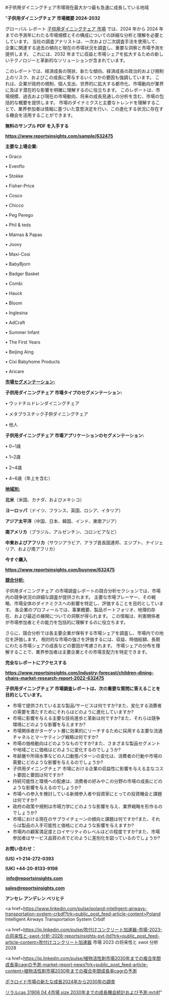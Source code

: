 #子供用ダイニングチェア市場現在最大かつ最も急速に成長している地域

"<strong>子供用ダイニングチェア 市場概要 2024-2032</strong>

グローバル レポート <a href=https://www.reportsinsights.com/sample/632475>子供用ダイニングチェア 市場</a> では、2024 年から 2024 年までの予測年にわたる市場規模とその構成についての詳細な分析と理解を必要としています。 当社の調査アナリストは、一次および二次調査手法を使用して、企業に関連する過去の傾向と現在の市場状況を調査し、重要な洞察と市場予測を提供します。 これには、2032 年までに収益と市場シェアを拡大​​するための新しいテクノロジーと革新的なソリューションが含まれています。

このレポートでは、経済成長の現状、新たな傾向、経済成長の政治的および規制上のリスク、およびこの成長に寄与するいくつかの要因も強調しています。 これは、企業が政府の規制、個人支出、世界的に拡大する都市化、市場動向が業界に及ぼす潜在的な影響を明確に理解するのに役立ちます。 このレポートは、市場規模、過去および現在の市場動向、将来の成長見通しの分析を含む、市場の包括的な概要を提供します。 市場のダイナミクスと主要なトレンドを理解することで、業界参加者は情報に基づいた意思決定を行い、この進化する状況に存在する機会を活用することができます。

<strong><b>無料のサンプル PDF を入手する</b></strong>

<a href=https://www.reportsinsights.com/sample/632475><strong><u>https://www.reportsinsights.com/sample/632475</u></strong></a>

<strong>主要な上場企業:</strong>

• Graco

• Evenflo

• Stokke

• Fisher-Price

• Cosco

• Chicco

• Peg Perego

• Phil & teds

• Mamas & Papas

• Joovy

• Maxi-Cosi

• BabyBjorn

• Badger Basket

• Combi

• Hauck

• Bloom

• Inglesina

• AdCraft

• Summer Infant

• The First Years

• Beijing Aing

• Cixi Babyhome Products

• Aricare

<strong><u>市場セグメンテーション</u></strong><strong><u>:</u></strong>

<strong>子供用ダイニングチェア 市場タイプのセグメンテーション:</strong>

• ウッドチルドレンダイニングチェア

• メタプラスチック子供ダイニングチェア

• 他人

<strong>子供用ダイニングチェア 市場アプリケーションのセグメンテーション:</strong>

• 0~1歳

• 1~2歳

• 2~4歳

• 4~6歳（年上を含む）

<strong><u>地域別</u></strong><strong><u>:</u></strong>

<strong>北米</strong>（米国、カナダ、およびメキシコ）

<strong>ヨーロッパ</strong>（ドイツ、フランス、英国、ロシア、イタリア）

<strong>アジア太平洋</strong>（中国、日本、韓国、インド、東南アジア）

<strong>南アメリカ</strong>（ブラジル、アルゼンチン、コロンビアなど）

<strong>中東およびアフリカ</strong>（サウジアラビア、アラブ首長国連邦、エジプト、ナイジェリア、および南アフリカ）

<strong>今すぐ購入</strong>

<a href=https://www.reportsinsights.com/buynow/632475><strong><u>https://www.reportsinsights.com/buynow/632475</u></strong></a>

<strong><u>競合分析:</u></strong>

子供用ダイニングチェア の市場調査レポートの競合分析セクションでは、市場内の競争状況の詳細な調査が提供されます。 主要な市場プレーヤー、その戦略、市場全体のダイナミクスへの影響を特定し、評価することを目的としています。 各企業のプロフィールでは、事業概要、製品ポートフォリオ、地理的存在、および最近の展開についての洞察が得られます。 この情報は、利害関係者が市場参加者とその能力を包括的に理解するのに役立ちます。

さらに、競合分析では各主要企業が保有する市場シェアを調査し、市場内での地位を評価します。 相対的な市場の強さを評価するには、収益、時価総額、長期にわたる市場シェアの成長などの要因が考慮されます。 市場シェアの分布を理解することで、業界参加者は主要企業とその市場支配力を特定できます。

<strong>完全なレポートにアクセスする</strong>

<a href=https://www.reportsinsights.com/industry-forecast/children-dining-chairs-market-research-report-2022-632475><strong><u><b>https://www.reportsinsights.com/industry-forecast/children-dining-chairs-market-research-report-2022-632475</b></u></strong></a>

<strong><b>子供用ダイニングチェア 市場調査レポートは、次の重要な質問に答えることを目的としています。</b></strong>
<ul>
  <li>市場で提供されている主な製品/サービスは何ですか?また、変化する消費者の需要を満たすためにそれらはどのように進化していますか?</li>
  <li>市場に影響を与える主要な技術進歩と革新は何ですか?また、それらは競争環境にどのような影響を与えますか?</li>
  <li>市場関係者がターゲット層に効果的にリーチするために採用する主要な流通チャネルとマーケティング戦略は何ですか?</li>
  <li>市場の価格動向はどのようなものですか?また、さまざまな製品セグメントや地域ごとに価格はどのように変化するのでしょうか?</li>
  <li>年齢層や所得水準などの人口動態パターンの変化は、消費者の行動や市場の需要にどのような影響を与えるのでしょうか?</li>
  <li>子供用ダイニングチェア 市場における企業の収益性に影響を与える主なコスト要因と要因は何ですか?</li>
  <li>持続可能性と環境への配慮は、消費者の好みやこの分野の市場の成長にどのような影響を与えるのでしょうか?</li>
  <li>市場への参入を検討している新規参入者や投資家にとっての投資機会と課題は何ですか?</li>
  <li>政府の政策や規制は市場力学にどのような影響を与え、業界戦略を形作るのでしょうか?</li>
  <li>市場における現在のサプライチェーンの傾向と課題は何ですか?また、それらは製品の入手可能性と価格にどのような影響を与えますか?</li>
  <li>市場内の顧客満足度とロイヤリティのレベルはどの程度ですか?また、市場参加者はサービス品質の点でどのように差別化を図っているのでしょうか?</li>
</ul>
<strong>お問い合わせ：</strong>

<strong>(US) +1-214-272-0393</strong>

<strong>(UK) +44-20-8133-9198</strong>

<strong> </strong><a href=info@reportsinsights.com><strong><u>info@reportsinsights.com</u></strong></a>

<a href=sales@reportsinsights.com><strong><u>sales@reportsinsights.com</u></strong></a>

<strong>アンセレ アンデレン ベリヒテ</strong>

<a href=https://www.linkedin.com/pulse/poland-intelligent-airways-transportation-system-crbdf?trk=public_post_feed-article-content>Poland Intelligent Airways Transportation System Crbdf</a>

<a href=https://jp.linkedin.com/pulse/吹付けコンクリート加速器-市場-2023-の将来性と-swot-分析-2028-reportsinsights-pvt-ltd?trk=public_post_feed-article-content>吹付けコンクリート加速器 市場 2023 の将来性と swot 分析 2028</a>

<a href=https://jp.linkedin.com/pulse/植物活性剤市場2030年までの複合年間成長率cagrの予測-market-report-news?trk=public_post_feed-article-content>植物活性剤市場2030年までの複合年間成長率cagrの予測</a>

<a href=https://www.linkedin.com/pulse/ポラロイド市場の新たな成長2024年から2030年の調査-reports-insights-expert-ieyyf/>ポラロイド市場の新たな成長2024年から2030年の調査</a>

<a href=https://www.linkedin.com/pulse/リラルcas-31906-04-4市場-size-2030年までの成長機会統計および予測-mrt4f/>リラルcas 31906 04 4市場 size 2030年までの成長機会統計および予測 mrt4f</a>"
